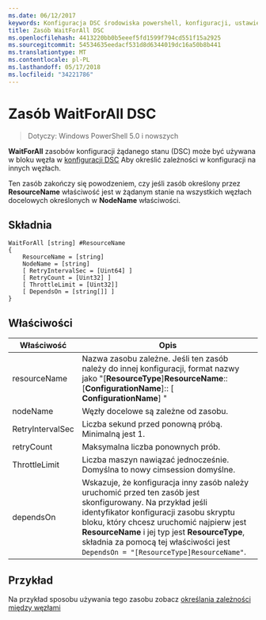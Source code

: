 ```yaml
---
ms.date: 06/12/2017
keywords: Konfiguracja DSC środowiska powershell, konfiguracji, ustawienia
title: Zasób WaitForAll DSC
ms.openlocfilehash: 4413220bb0b5eeef5fd1599f794cd551f15a2925
ms.sourcegitcommit: 54534635eedacf531d8d6344019dc16a50b8b441
ms.translationtype: MT
ms.contentlocale: pl-PL
ms.lasthandoff: 05/17/2018
ms.locfileid: "34221786"
---
```

# <a name="dsc-waitforall-resource"></a>Zasób WaitForAll DSC

> Dotyczy: Windows PowerShell 5.0 i nowszych

**WaitForAll** zasobów konfiguracji żądanego stanu (DSC) może być używana w bloku węzła w [konfiguracji DSC](configurations.md) Aby określić zależności w konfiguracji na innych węzłach.

Ten zasób zakończy się powodzeniem, czy jeśli zasób określony przez **ResourceName** właściwość jest w żądanym stanie na wszystkich węzłach docelowych określonych w **NodeName** właściwości.


## <a name="syntax"></a>Składnia

```
WaitForAll [string] #ResourceName
{
    ResourceName = [string]
    NodeName = [string]
    [ RetryIntervalSec = [Uint64] ]
    [ RetryCount = [Uint32] ]
    [ ThrottleLimit = [Uint32]]
    [ DependsOn = [string[]] ]
}
```

## <a name="properties"></a>Właściwości

|  Właściwość  |  Opis   |
|---|---|
| resourceName| Nazwa zasobu zależne. Jeśli ten zasób należy do innej konfiguracji, format nazwy jako "[__ResourceType__]__ResourceName__:: [__ConfigurationName__]:: [ __ConfigurationName__] "|
| nodeName| Węzły docelowe są zależne od zasobu.|
| RetryIntervalSec| Liczba sekund przed ponowną próbą. Minimalną jest 1.|
| retryCount| Maksymalna liczba ponownych prób.|
| ThrottleLimit| Liczba maszyn nawiązać jednocześnie. Domyślna to nowy cimsession domyślne.|
| dependsOn | Wskazuje, że konfiguracja inny zasób należy uruchomić przed ten zasób jest skonfigurowany. Na przykład jeśli identyfikator konfiguracji zasobu skryptu bloku, który chcesz uruchomić najpierw jest __ResourceName__ i jej typ jest __ResourceType__, składnia za pomocą tej właściwości jest `DependsOn = "[ResourceType]ResourceName"`.|


## <a name="example"></a>Przykład

Na przykład sposobu używania tego zasobu zobacz [określania zależności między węzłami](crossNodeDependencies.md)